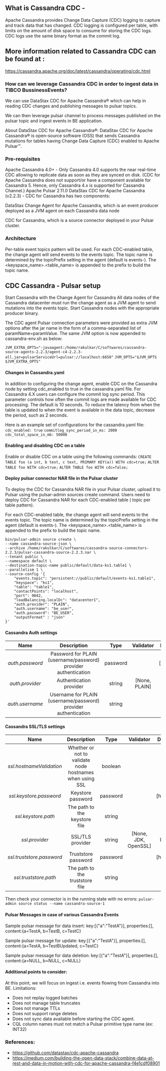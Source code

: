 ## What is Cassandra CDC -
Apache Cassandra provides Change Data Capture (CDC) logging to capture and track data that has changed. CDC logging is configured per table, with limits on the amount of disk space to consume for storing the CDC logs. CDC logs use the same binary format as the commit log. 

## More information related to Cassandra CDC can be found at :

https://cassandra.apache.org/doc/latest/cassandra/operating/cdc.html

### How can we leverage Cassandra CDC in order to ingest data in TIBCO BussinessEvents?
We can use DataStax CDC for Apache Cassandra® which can help in reading CDC changes and publishing messages to pulsar topics.

We can then leverage pulsar channel to process messages published on the pulsar topic and ingest events in BE application.

About DataStax CDC for Apache Cassandra®:
DataStax CDC for Apache Cassandra® is open-source software (OSS) that sends Cassandra mutations for tables having Change Data Capture (CDC) enabled to Apache Pulsar™.

### Pre-requisites
Apache Cassandra 4.0+  - Only Cassandra 4.0 supports the near real-time CDC allowing to replicate data as soon as they are synced on disk. (CDC for Apache Cassandra does not support/or have a component available for Cassandra 5. Hence, only Cassandra 4.x is supported for Cassandra Channel.)
Apache Pulsar 2.11.0
DataStax CDC for Apache Cassandra (v2.2.3) - 
            CDC for Cassandra has two components:

DataStax Change Agent for Apache Cassandra, which is an event producer deployed as a JVM agent on each Cassandra data node

CDC for Cassandra, which is a source connector deployed in your Pulsar cluster.

### Architecture

Per-table event topics pattern will be used. For each CDC-enabled table, the change agent will send events to the events topic. The topic name is determined by the topicPrefix setting in the agent (default is events-). The <keyspace_name>.<table_name> is appended to the prefix to build the topic name.

## CDC Cassandra - Pulsar setup 
Start Cassandra with the Change Agent for Cassandra
All data nodes of the Cassandra datacenter must run the change agent as a JVM agent to send mutations into the events topic. Start Cassandra nodes with the appropriate producer binary.

 The CDC agent Pulsar connection parameters were provided as extra JVM options after the jar name in the form of a comma-separated list of paramName=paramValue. The same JVM option is now appended to cassandra-env.sh as below: 

```JVM_EXTRA_OPTS="-javaagent:/home/rakulkar/C/softwares/cassandra-source-agents-2.2.3/agent-c4-2.2.3-all.jar=pulsarServiceUrl=pulsar://localhost:6650"```
```JVM_OPTS="$JVM_OPTS $JVM_EXTRA_OPTS"```

#### Changes in Cassandra.yaml
In addition to configuring the change agent, enable CDC on the Cassandra node by setting cdc_enabled to true in the cassandra.yaml file. For Cassandra 4.X users can configure the commit log sync period. This parameter controls how often the commit logs are made available for CDC processing. The default is 10 seconds. To reduce the latency from when the table is updated to when the event is available in the data topic, decrease the period, such as 2 seconds.

Here is an example set of configurations for the cassandra.yaml file:
```cdc_enabled: true```
```commitlog_sync_period_in_ms: 2000```
```cdc_total_space_in_mb: 50000```

#### Enabling and disabling CDC on a table
Enable or disable CDC on a table using the following commands:
```CREATE TABLE foo (a int, b text, c text, PRIMARY KEY(a)) WITH cdc=true;```
```ALTER TABLE foo WITH cdc=true;```
```ALTER TABLE foo WITH cdc=false;```

#### Deploy pulsar connector NAR file in the Pulsar cluster
To deploy the CDC for Cassandra NAR file in your Pulsar cluster, upload it to Pulsar using the pulsar-admin sources create command. Users need to deploy CDC for Cassandra NAR for each CDC-enabled table ( topic per table pattern).

For each CDC-enabled table, the change agent will send events to the events topic. The topic name is determined by the topicPrefix setting in the agent (default is events-). The <keyspace_name>.<table_name> is appended to the prefix to build the topic name.

```
bin/pulsar-admin source create \
--name cassandra-source-json \
--archive /home/rakulkar/C/softwares/cassandra-source-connectors-2.2.3/pulsar-cassandra-source-2.2.3.nar \
--tenant public \
--namespace default \
--destination-topic-name public/default/data-ks1.table1 \
--parallelism 1 \
--source-config '{
    "events.topic": "persistent://public/default/events-ks1.table1",
    "keyspace": "ks1",
    "table": "table1",
    "contactPoints": "localhost",
    "port": 9042,
    "loadBalancing.localDc": "datacenter1",
    "auth.provider": "PLAIN",
    "auth.username": "be_user",
    "auth.password": "BE_USER",
    "outputFormat" : "json"
}'
```

#### Cassandra Auth settings
| Name | Description | Type | Validator | Default |
| :---:   | :---: | :---: |  :---: | :---: |
| *auth.password*| Password for PLAIN (username/password) provider authentication| password|| [hidden]
| *auth.provider*| Authentication provider| string| [None, PLAIN]| None
| *auth.username*| Username for PLAIN (username/password) provider authentication| string|| ""


#### Cassandra SSL/TLS settings

| Name | Description | Type | Validator | Default |
| :---:   | :---: | :---: |  :---: | :---: |
| *ssl.hostnameValidation*| Whether or not to validate node hostnames when using SSL| boolean|| true
| *ssl.keystore.password*| Keystore password| password|| [hidden]
| *ssl.keystore.path*| The path to the keystore file| string|| ""
| *ssl.provider*| SSL/TLS provider| string| [None, JDK, OpenSSL]| None
| *ssl.truststore.password*| Truststore password| password|| [hidden]
| *ssl.truststore.path*| The path to the truststore file| string|| ""

Then check your connector is in the running state with no errors:
```pulsar-admin source status --name cassandra-source-1```

#### Pulsar Messages in case of various Cassandra Events
Sample pulsar message for data insert:
key:[{"a":"TestA"}], properties:[], content:{a=TestA, b=TestB, c=TestC}

Sample pulsar message for update:
key:[{"a":"TestA"}], properties:[], content:{a=TestA, b=TestBUpdated, c=TestC}

Sample pulsar message for data deletion:
key:[{"a":"TestA"}], properties:[], content:{a=NULL, b=NULL, c=NULL}

#### Additional points to consider:
At this point, we will focus on ingest i.e. events flowing from Cassandra into BE.
Limitations:
- Does not replay logged batches
- Does not manage table truncates
- Does not manage TTLs
- Does not support range deletes
- Does not sync data available before starting the CDC agent.
- CQL column names must not match a Pulsar primitive type name (ex: INT32)

### References:
- https://github.com/datastax/cdc-apache-cassandra
- https://medium.com/building-the-open-data-stack/combine-data-at-rest-and-data-in-motion-with-cdc-for-apache-cassandra-f4e1cdf08901
 
